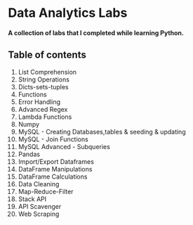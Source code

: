 # Data Analytics Labs

#### A collection of labs that I completed while learning Python.

## Table of contents
1) List Comprehension
2) String Operations
3) Dicts-sets-tuples
4) Functions
5) Error Handling
6) Advanced Regex
7) Lambda Functions
8) Numpy
10) MySQL - Creating Databases,tables & seeding & updating
11) MySQL - Join Functions
12) MySQL Advanced - Subqueries
9) Pandas
10) Import/Export Dataframes
11) DataFrame Manipulations
12) DataFrame Calculations
13) Data Cleaning
14) Map-Reduce-Filter
15) Stack API
16) API Scavenger
17) Web Scraping

